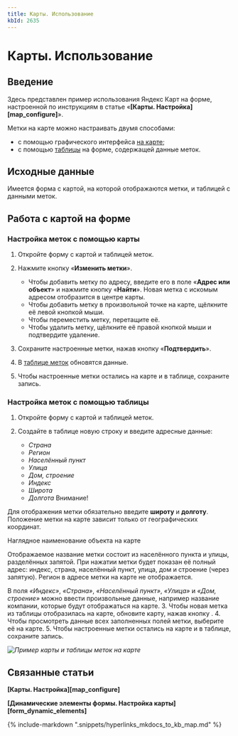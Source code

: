 ```yaml
---
title: Карты. Использование
kbId: 2635
---
```


# Карты. Использование

## Введение

Здесь представлен пример использования Яндекс Карт на форме, настроенной по инструкциям в статье «**[Карты. Настройка][map_configure]**».

Метки на карте можно настраивать двумя способами:

- с помощью графического интерфейса [на карте](#настройка-меток-с-помощью-карты);
- с помощью [таблицы](#настройка-меток-с-помощью-таблицы) на форме, содержащей данные меток.

## Исходные данные

Имеется форма c картой, на которой отображаются метки, и таблицей с данными меток.

## Работа с картой на форме

### Настройка меток с помощью карты

1. Откройте форму с картой и таблицей меток.
2. Нажмите кнопку «**Изменить метки**».

    - Чтобы добавить метку по адресу, введите его в поле «**Адрес или объект**» и нажмите кнопку «**Найти**». Новая метка с искомым адресом отобразится в центре карты.
    - Чтобы добавить метку в произвольной точке на карте, щёлкните её левой кнопкой мыши.
    - Чтобы переместить метку, перетащите её.
    - Чтобы удалить метку, щёлкните её правой кнопкой мыши и подтвердите удаление.
3. Сохраните настроенные метки, нажав кнопку «**Подтвердить**».
4. В [таблице меток](#настройка-меток-с-помощью-таблицы) обновятся данные.
5. Чтобы настроенные метки остались на карте и в таблице, сохраните запись.

### Настройка меток с помощью таблицы

1. Откройте форму с картой и таблицей меток.
2. Создайте в таблице новую строку и введите адресные данные:

    - *Страна*
    - *Регион*
    - *Населённый пункт*
    - *Улица*
    - *Дом, строение*
    - *Индекс*
    - *Широта*
    - *Долгота*
Внимание!

Для отображения метки обязательно введите **широту** и **долготу**. Положение метки на карте зависит только от географических координат.

Наглядное наименование объекта на карте

Отображаемое название метки состоит из населённого пункта и улицы, разделённых запятой. При нажатии метки будет показан её полный адрес: индекс, страна, населённый пункт, улица, дом и строение (через запятую). Регион в адресе метки на карте не отображается.

В поля *«Индекс»*, *«Страна»*, *«Населённый пункт»*, *«Улица»* и *«Дом, строение»* можно ввести произвольные данные, например название компании, которые будут отображаться на карте.
3. Чтобы новая метка из таблицы отобразилась на карте, обновите карту, нажав кнопку *‌*.
4. Чтобы просмотреть данные всех заполненных полей метки, выберите её на карте.
5. Чтобы настроенные метки остались на карте и в таблице, сохраните запись.

_![Пример карты и таблицы меток на карте](https://kb.comindware.ru/assets/map_use_example.png)_

## Связанные статьи

**[Карты. Настройка][map_configure]**

**[Динамические элементы формы. Настройка карты][form_dynamic_elements]**

{% include-markdown ".snippets/hyperlinks_mkdocs_to_kb_map.md" %}
